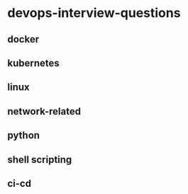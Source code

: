 # devops-interview-questions

## docker

## kubernetes

## linux

## network-related

## python

## shell scripting

## ci-cd



